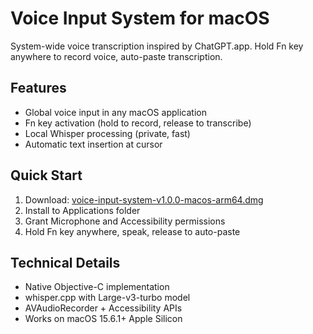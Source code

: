 # Voice Input System for macOS

System-wide voice transcription inspired by ChatGPT.app. Hold Fn key anywhere to record voice, auto-paste transcription.

## Features
- Global voice input in any macOS application
- Fn key activation (hold to record, release to transcribe)
- Local Whisper processing (private, fast)
- Automatic text insertion at cursor

## Quick Start
1. Download: [voice-input-system-v1.0.0-macos-arm64.dmg](releases/voice-input-system-v1.0.0-macos-arm64.dmg)
2. Install to Applications folder
3. Grant Microphone and Accessibility permissions
4. Hold Fn key anywhere, speak, release to auto-paste

## Technical Details
- Native Objective-C implementation
- whisper.cpp with Large-v3-turbo model
- AVAudioRecorder + Accessibility APIs
- Works on macOS 15.6.1+ Apple Silicon


